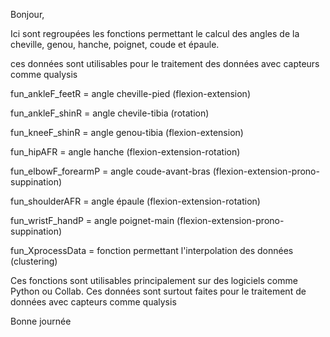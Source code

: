 Bonjour,

Ici sont regroupées les fonctions permettant le calcul des angles de la cheville, genou, hanche, poignet, coude et épaule.

ces données sont utilisables pour le traitement des données avec capteurs comme qualysis 

fun_ankleF_feetR = angle cheville-pied (flexion-extension)

fun_ankleF_shinR = angle chevile-tibia (rotation)

fun_kneeF_shinR = angle genou-tibia (flexion-extension)

fun_hipAFR = angle hanche (flexion-extension-rotation)

fun_elbowF_forearmP = angle coude-avant-bras (flexion-extension-prono-suppination)

fun_shoulderAFR = angle épaule (flexion-extension-rotation)

fun_wristF_handP = angle poignet-main (flexion-extension-prono-suppination)

fun_XprocessData = fonction permettant l'interpolation des données (clustering)


Ces fonctions sont utilisables principalement sur des logiciels comme Python ou Collab. 
Ces données sont surtout faites pour le traitement de données avec capteurs comme qualysis 

Bonne journée
